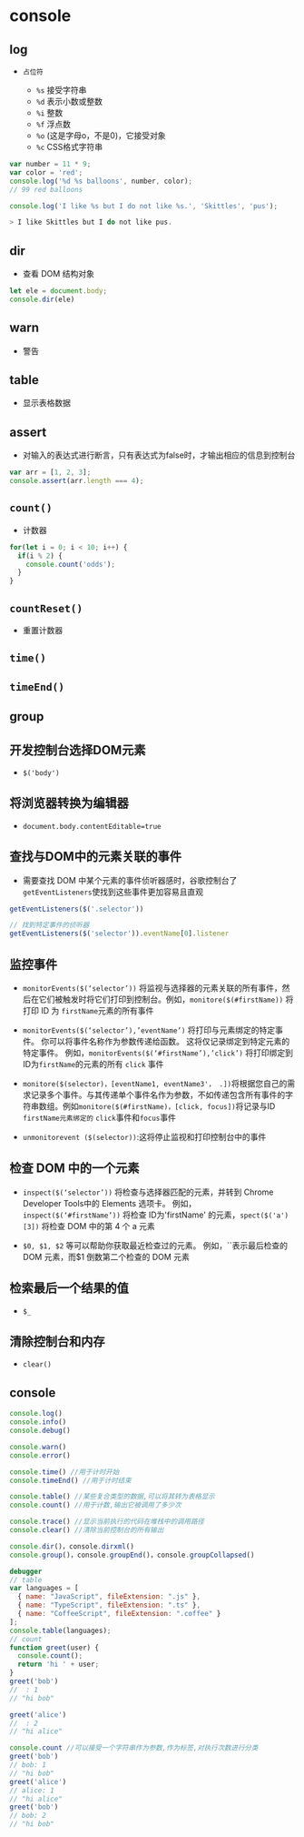 # console

## log

- `占位符`

  - `%s` 接受字符串
  - `%d` 表示小数或整数
  - `%i` 整数
  - `%f` 浮点数
  - `%o` (这是字母o，不是0)，它接受对象
  - `%c` CSS格式字符串

<CodeBlock>

```js
var number = 11 * 9;
var color = 'red';
console.log('%d %s balloons', number, color);
// 99 red balloons

console.log('I like %s but I do not like %s.', 'Skittles', 'pus');

> I like Skittles but I do not like pus.
```

</CodeBlock>

## dir

- 查看 DOM 结构对象

<CodeBlock>

```js
let ele = document.body;
console.dir(ele)
```

</CodeBlock>

## warn

- 警告

## table

- 显示表格数据

## assert

- 对输入的表达式进行断言，只有表达式为false时，才输出相应的信息到控制台

<CodeBlock>

```js
var arr = [1, 2, 3];
console.assert(arr.length === 4);
```

</CodeBlock>

## `count()`

- 计数器

<CodeBlock>

```js
for(let i = 0; i < 10; i++) {
  if(i % 2) {
    console.count('odds');
  }
}
```

</CodeBlock>

## `countReset()`

- 重置计数器

## `time()`

## `timeEnd()`

## group

## 开发控制台选择DOM元素

- `$('body')`

## 将浏览器转换为编辑器

- `document.body.contentEditable=true`

## 查找与DOM中的元素关联的事件

- 需要查找 DOM 中某个元素的事件侦听器感时，谷歌控制台了 `getEventListeners`使找到这些事件更加容易且直观

<CodeBlock>

```js
getEventListeners($('.selector'))

// 找到特定事件的侦听器
getEventListeners($('selector')).eventName[0].listener
```

</CodeBlock>

## 监控事件

- `monitorEvents($(‘selector’))` 将监视与选择器的元素关联的所有事件，然后在它们被触发时将它们打印到控制台。例如，`monitore($(#firstName))` 将打印 ID 为 `firstName`元素的所有事件

- `monitorEvents($(‘selector’),’eventName’)` 将打印与元素绑定的特定事件。 你可以将事件名称作为参数传递给函数。 这将仅记录绑定到特定元素的特定事件。 例如，`monitorEvents($(‘#firstName’),’click’)` 将打印绑定到ID为`firstName`的元素的所有 `click` 事件

- `monitore($(selector)，[eventName1, eventName3'， .])`将根据您自己的需求记录多个事件。与其传递单个事件名作为参数，不如传递包含所有事件的字符串数组。例如`monitore($(#firstName)，[click, focus])`将记录与ID `firstName元素绑定的` `click`事件和`focus`事件

- `unmonitorevent ($(selector))`:这将停止监视和打印控制台中的事件

## 检查 DOM 中的一个元素

- `inspect($(‘selector’))` 将检查与选择器匹配的元素，并转到 Chrome Developer Tools中的 Elements 选项卡。 例如， `inspect($(‘#firstName’))` 将检查 ID为'firstName' 的元素，`spect($('a')[3])` 将检查 DOM 中的第 4 个 a 元素

- `$0, $1, $2` 等可以帮助你获取最近检查过的元素。 例如，``表示最后检查的 DOM 元素，而$1 倒数第二个检查的 DOM 元素

## 检索最后一个结果的值

- `$_`

## 清除控制台和内存

- `clear()`

## console

<CodeBlock>

```js
console.log()
console.info()
console.debug()

console.warn()
console.error()

console.time() //用于计时开始
console.timeEnd() //用于计时结束

console.table() //某些复合类型的数据,可以将其转为表格显示
console.count() //用于计数,输出它被调用了多少次

console.trace() //显示当前执行的代码在堆栈中的调用路径
console.clear() //清除当前控制台的所有输出

console.dir()，console.dirxml()
console.group()，console.groupEnd()，console.groupCollapsed()
```

</CodeBlock>

<CodeBlock title="示例 >>">

```js
debugger
// table
var languages = [
  { name: "JavaScript", fileExtension: ".js" },
  { name: "TypeScript", fileExtension: ".ts" },
  { name: "CoffeeScript", fileExtension: ".coffee" }
];
console.table(languages);
// count
function greet(user) {
  console.count();
  return 'hi ' + user;
}
greet('bob')
//  : 1
// "hi bob"

greet('alice')
//  : 2
// "hi alice"

console.count //可以接受一个字符串作为参数,作为标签,对执行次数进行分类
greet('bob')
// bob: 1
// "hi bob"
greet('alice')
// alice: 1
// "hi alice"
greet('bob')
// bob: 2
// "hi bob"
```

</CodeBlock>
